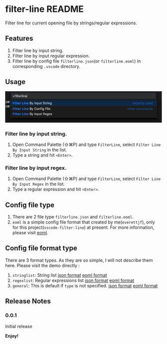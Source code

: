 # filter-line README

Filter line for current opening file by strings/regular expressions.

## Features

1. Filter line by input string.
2. Filter line by input regular expression.
3. Filter line by config file `filterline.json`(or `filterline.eoml`) in corresponding `.vscode` directory.


## Usage

![list](img/commandlist.png)

### Filter line by input string.

1. Open Command Palette (⇧⌘P) and type `FilterLine`, select `Filter Line By Input String` in the list.
2. Type a string and hit `<Enter>`.


### Filter line by input regex.

1. Open Command Palette (⇧⌘P) and type `FilterLine`, select `Filter Line By Input Regex` in the list.
2. Type a regular expression and hit `<Enter>`.


## Config file type

1. There are 2 file type `filterline.json` and `filterline.eoml`. 
2. `eoml` is a simple config file format that created by me(`everettjf`), only for this project(`vscode-filter-line`) at present. For more information, please visit [eoml](https://github.com/everettjf/eoml).

## Config file format type

There are 3 format types. As they are so simple, I will not describe them here. Please visit the demo directly :
1. `stringlist`: String list [json format](demo/log0json/.vscode/filterline.json) [eoml format](demo/log0eoml/.vscode/filterline.eoml)
2. `regexlist`: Regular expressions list [json format](demo/log1json/.vscode/filterline.json) [eoml format](demo/log1eoml/.vscode/filterline.eoml)
3. `general`: This is default if `type` is not specified. [json format](demo/log2json/.vscode/filterline.json) [eoml format](demo/log2eoml/.vscode/filterline.eoml)


## Release Notes

### 0.0.1

Initial release

**Enjoy!**
